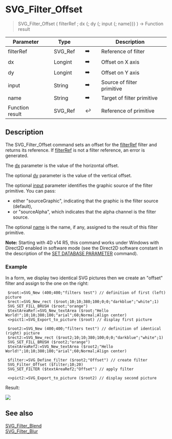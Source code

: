 <!-- nodeReference := SVG_Filter_Offset ( parentReference ; dx ; dy ; in ; result )
 -> parentReference (Text)
 -> dx (Long Integer)
 -> dy (Long Integer)
 -> in (Text)
 -> result (Text)
 <- nodeReference (Text)-->
# SVG_Filter_Offset

> SVG_Filter_Offset ( filterRef ; dx {; dy {; input {; name}}} ) -> Function result

| Parameter |     | Type |     |     |     | Description |     |
| --- | --- | --- | --- | --- | --- | --- | --- |
| filterRef |     | SVG_Ref |     | ➡️ |     | Reference of filter |     |
| dx  |     | Longint |     | ➡️ |     | Offset on X axis |     |
| dy  |     | Longint |     | ➡️ |     | Offset on Y axis |     |
| input |     | String |     | ➡️ |     | Source of filter primitive |     |
| name |     | String |     | ➡️ |     | Target of filter primitive |     |
| Function result |     | SVG_Ref |     | ↩️ |     | Reference of primitive |     |

## Description

The SVG_Filter_Offset command sets an offset for the [filterRef](# "Reference of filter") filter and returns its reference. If [filterRef](# "Reference of filter") is not a filter reference, an error is generated.

The [dx](# "Offset on X axis") parameter is the value of the horizontal offset.

The optional [dy](# "Offset on Y axis") parameter is the value of the vertical offset.

The optional [input](# "Source of filter primitive") parameter identifies the graphic source of the filter primitive. You can pass:

* either "sourceGraphic", indicating that the graphic is the filter source (default),
* or "sourceAlpha", which indicates that the alpha channel is the filter source.

The optional [name](# "Target of filter primitive") is the name, if any, assigned to the result of this filter primitive.

**Note:** Starting with 4D v14 R5, this command works under Windows with Direct2D enabled in software mode (see the Direct2D software constant in the description of the [SET DATABASE PARAMETER](https://developer.4d.com/docs/Desktop/user-settings/#set-database-parameter-and-user-settings) command).

### Example  

In a form, we display two identical SVG pictures then we create an "offset" filter and assign to the one on the right:

```4d
 $root:=SVG_New (400;400;"filters test") // definition of first (left) picture  
 $rect:=SVG_New_rect ($root;10;10;380;100;0;0;"darkblue";"white";1)  
 SVG_SET_FILL_BRUSH ($root;"orange")  
 $textAreaRef:=SVG_New_textArea ($root;"Hello World!";10;10;380;100;"arial";60;Normal;Align center)  
 <>pict1:=SVG_Export_to_picture ($root) // display first picture  
   
 $root2:=SVG_New (400;400;"filters test") // definition of identical (right) picture  
 $rect2:=SVG_New_rect ($root2;10;10;380;100;0;0;"darkblue";"white";1)  
 SVG_SET_FILL_BRUSH ($root2;"orange")  
 $textAreaRef2:=SVG_New_textArea ($root2;"Hello World!";10;10;380;100;"arial";60;Normal;Align center)  
   
 $filter:=SVG_Define_filter ($root2;"Offset") // create filter  
 SVG_Filter_Offset ($filter;10;20)  
 SVG_SET_FILTER ($textAreaRef2;"Offset") // apply filter  
   
 <>pict2:=SVG_Export_to_picture ($root2) // display second picture
```

Result:

![](https://doc.4d.com/4Dv19/picture/1756614/pict1756614.fr.png)

## See also

[SVG_Filter_Blend](SVG_Filter_Blend.md)  
[SVG_Filter_Blur](SVG_Filter_Blur.md)
